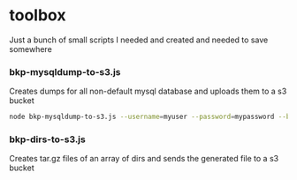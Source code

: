 # toolbox
Just a bunch of small scripts I needed and created and needed to save somewhere


### bkp-mysqldump-to-s3.js
Creates dumps for all non-default mysql database and uploads them to a s3 bucket

```bash
node bkp-mysqldump-to-s3.js --username=myuser --password=mypassword --backup-dir=/path/to/backup --destination-path=s3://backup/path
```

### bkp-dirs-to-s3.js
Creates tar.gz files of an array of dirs and sends the generated file to a s3 bucket

```bash

```
